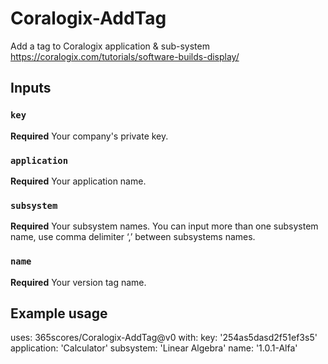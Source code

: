 # Coralogix-AddTag
Add a tag to Coralogix application &amp; sub-system
https://coralogix.com/tutorials/software-builds-display/

## Inputs

### `key`

**Required** Your company's private key.

### `application`

**Required** Your application name.

### `subsystem`

**Required** Your subsystem names. You can input more than one subsystem name, use comma delimiter ‘,’  between subsystems names.

### `name`

**Required** Your version tag name.

## Example usage

uses: 365scores/Coralogix-AddTag@v0
with:
  key: '254as5dasd2f51ef3s5'
  application: 'Calculator'
  subsystem: 'Linear Algebra'
  name: '1.0.1-Alfa'